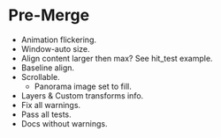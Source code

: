 # Pre-Merge

* Animation flickering.
* Window-auto size.
* Align content larger then max? See hit_test example.
* Baseline align.
* Scrollable.
    - Panorama image set to fill.
* Layers & Custom transforms info.
* Fix all warnings.
* Pass all tests.
* Docs without warnings.